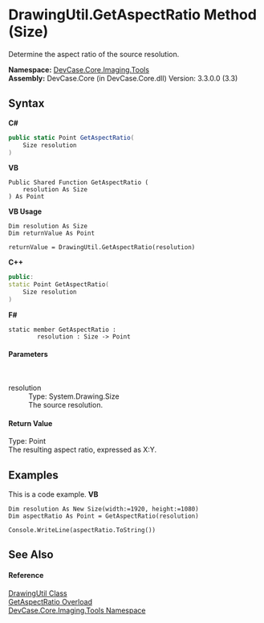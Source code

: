 # DrawingUtil.GetAspectRatio Method (Size)
 

Determine the aspect ratio of the source resolution.

**Namespace:**&nbsp;<a href="N_DevCase_Core_Imaging_Tools">DevCase.Core.Imaging.Tools</a><br />**Assembly:**&nbsp;DevCase.Core (in DevCase.Core.dll) Version: 3.3.0.0 (3.3)

## Syntax

**C#**<br />
``` C#
public static Point GetAspectRatio(
	Size resolution
)
```

**VB**<br />
``` VB
Public Shared Function GetAspectRatio ( 
	resolution As Size
) As Point
```

**VB Usage**<br />
``` VB Usage
Dim resolution As Size
Dim returnValue As Point

returnValue = DrawingUtil.GetAspectRatio(resolution)
```

**C++**<br />
``` C++
public:
static Point GetAspectRatio(
	Size resolution
)
```

**F#**<br />
``` F#
static member GetAspectRatio : 
        resolution : Size -> Point 

```


#### Parameters
&nbsp;<dl><dt>resolution</dt><dd>Type: System.Drawing.Size<br />The source resolution.</dd></dl>

#### Return Value
Type: Point<br />The resulting aspect ratio, expressed as X:Y.

## Examples
This is a code example. 
**VB**<br />
``` VB
Dim resolution As New Size(width:=1920, height:=1080)
Dim aspectRatio As Point = GetAspectRatio(resolution)

Console.WriteLine(aspectRatio.ToString())
```


## See Also


#### Reference
<a href="T_DevCase_Core_Imaging_Tools_DrawingUtil">DrawingUtil Class</a><br /><a href="Overload_DevCase_Core_Imaging_Tools_DrawingUtil_GetAspectRatio">GetAspectRatio Overload</a><br /><a href="N_DevCase_Core_Imaging_Tools">DevCase.Core.Imaging.Tools Namespace</a><br />